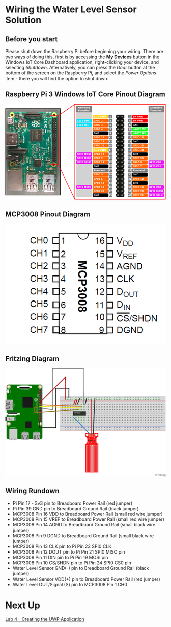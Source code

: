 # Wiring the Water Level Sensor Solution
## Before you start
Please shut down the Raspberry Pi before beginning your wiring. There are two ways of doing this, first is by accessing the **My Devices** button in the Windows IoT Core Dashboard application, right-clicking your device, and selecting *Shutdown*. Alternatively, you can press the *Gear* button at the bottom of the screen on the Raspberry Pi, and select the *Power Options* item - there you will find the option to shut down.

## Raspberry Pi 3 Windows IoT Core Pinout Diagram
![Raspberry Pi Pinout Diagram](./images/rpi_pinout.png)
## MCP3008 Pinout Diagram
![MCP3008 Pinout Diagram](./images/mcp3008pin.gif)
## Fritzing Diagram
![Schematic](./images/schematic.png)
## Wiring Rundown
* Pi Pin 17 - 3v3 pin to Breadboard Power Rail (red jumper)
* Pi Pin 39 GND pin to Breadboard Ground Rail (black jumper)
* MCP3008 Pin 16 VDD to Breadboard Power Rail (small red wire jumper)
* MCP3008 Pin 15 VREF to Breadboard Power Rail (small red wire jumper)
* MCP3008 Pin 14 AGND to Breadboard Ground Rail (small black wire jumper)
* MCP3008 Pin 9 DGND to Breadboard Ground Rail (small black wire jumper)
* MCP3008 Pin 13 CLK pin to Pi Pin 23 SPI0 CLK
* MCP3008 Pin 12 DOUT pin to Pi Pin 21 SPI0 MISO pin
* MCP3008 Pin 11 DIN pin to Pi Pin 19 MOSI pin
* MCP3008 Pin 10 CS/SHDN pin to Pi Pin 24 SPI0 CS0 pin
* Water Level Sensor GND(-) pin to Breadboard Ground Rail (black jumper)
* Water Level Sensor VDD(+) pin to Breadboard Power Rail (red jumper)
* Water Level OUT/Signal (S) pin to MCP3008 Pin 1 CH0

# Next Up
[Lab 4 - Creating the UWP Application](../Lab%204%20-%20Creating%20the%20UWP%20Application/index.md)